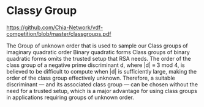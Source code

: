# Class*y* Group


https://github.com/Chia-Network/vdf-competition/blob/master/classgroups.pdf

The Group of unknown order that is used to sample our Class groups of imaginary quadratic order
Binary quadratic forms 
Class groups of binary quadratic forms omits the trusted setup that RSA needs.
The order of the class group of a negative prime discriminant d, where |d| ≡ 3 mod 4, 
is believed to be difficult to compute when |d| is sufficiently large, making the order 
of the class group effectively unknown. Therefore, a suitable discriminant — and its associated 
class group — can be chosen without the need for a trusted setup, which is a major advantage for 
using class groups in applications requiring groups of unknown order.

